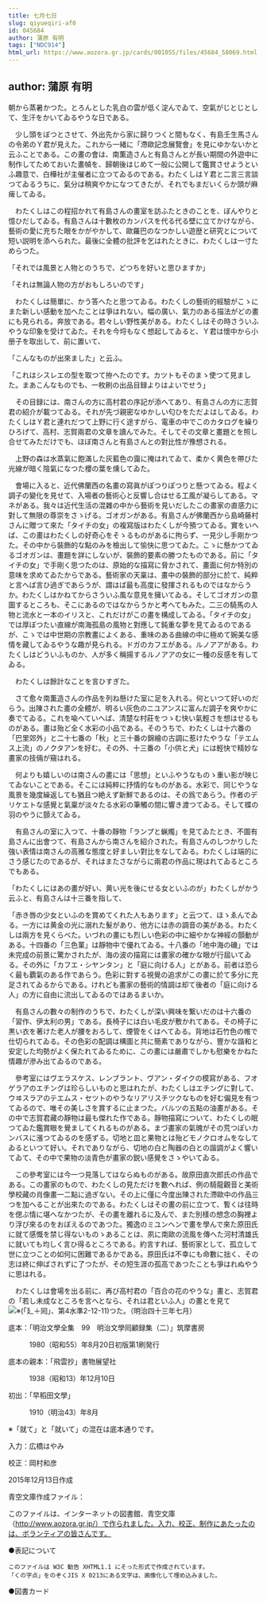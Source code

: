 ```yaml
---
title: 七月七日
slug: qiyueqiri-af0
id: 045684
author: 蒲原 有明
tags: ["NDC914"]
html_url: https://www.aozora.gr.jp/cards/001055/files/45684_58069.html
---
```


## author: 蒲原 有明

朝から蒸暑かつた。とろんとした乳白の雲が低く淀んでゐて、空氣がじとじとして、生汗をかいてゐるやうな日である。

　少し頭をぼつとさせて、外出先から家に歸りつくと間もなく、有島壬生馬さんの令弟のＹ君が見えた。これから一緒に「滯歐記念展覽會」を見にゆかないかと云ふことである。この畫の會は、南薫造さんと有島さんとが長い期間の外遊中に制作してためておいた畫幀を、歸朝後はじめて一般に公開して鑑賞させようといふ趣意で、白樺社が主催者に立つてゐるのである。わたくしはＹ君と二言三言談つてゐるうちに、氣分は稍爽やかになつてきたが、それでもまだいくらか頭が麻痺してゐる。

　わたくしはこの程招かれて有島さんの畫室を訪ふたときのことを、ぼんやりと憶ひだしてゐる。有島さんは十數枚のカンバスを代る代る壁に立てかけながら、藝術の愛に充ちた眼をかがやかして、歐羅巴のなつかしい遊歴と研究とについて短い説明を添へられた。最後に全體の批評を乞はれたときに、わたくしは一寸ためらつた。

「それでは風景と人物とのうちで、どつちを好いと思ひますか」

「それは無論人物の方がおもしろいのです」

　わたくしは簡單に、かう答へたと思つてゐる。わたくしの藝術的經驗がこゝにまた新しい感動を加へたことは爭はれない。幅の廣い、氣力のある描法がどの畫にも見られる。奔放である。若々しい野性美がある。わたくしはその時さういふやうな印象を受けてゐた。それを今埒もなく想起してゐると、Ｙ君は懷中から小册子を取出して、前に置いて、

「こんなものが出來ました」と云ふ。

「これはシスレエの型を取つて拵へたのです。カツトもそのまゝ使つて見ました。まあこんなものでも、一枚刷の出品目録よりはよいでせう」

　その目録には、南さんの方に高村君の序記が添へてあり、有島さんの方に志賀君の紹介が載つてゐる。それが先づ親密なゆかしい匂ひをただよはしてゐる。わたくしはＹ君と連れだつて上野に行く途すがら、電車の中でこのカタログを繰りひろげて、高村、志賀兩君の文章を讀んでみた。そしてその文章と畫題とを照し合せてみただけでも、ほぼ南さんと有島さんとの對比性が豫想される。



　上野の森は水蒸氣に飽滿した灰藍色の靄に掩はれてゐて、柔かく黄色を帶びた光線が暗く陰氣になつた櫻の葉を燻してゐた。

　會場に入ると、近代佛蘭西の名畫の寫眞がぽつりぽつりと懸つてゐる。程よく調子の變化を見せて、入場者の藝術心と反響し合はせる工風が凝らしてある。マネがある。我々は近代生活の混雜の中から藝術を見いだしたこの畫家の直感力に對して無限の尊崇をさゝげる。ゴオガンがある。有島さんが佛蘭西から島崎藤村さんに贈つて來た「タイチの女」の複寫版はわたくしが今預つてゐる。實をいへば、この畫はわたくしの好奇心をそゝるものがあるに拘らず、一見少し手剛かつた。その中から裝飾的な點のみを檢出して愉快に思つてゐた。こゝに懸かつてゐるゴオガンは、畫題を詳にしないが、裝飾的要素の勝つたものである。前に「タイチの女」で手剛く思つたのは、原始的な描寫に脅かされて、畫面に何か特別の意味を求めてゐたからである。藝術家の天稟は、畫中の裝飾的部分に於て、純粹と言へば言ひ過ぎであらうが、謂はば最も高度に發揮されるものではなからうか。わたくしはかねてからさういふ風な意見を擁いてゐる。そしてゴオガンの意圖するところも、そこにあるのではなからうかと考へてもみた。二三の騎馬の人物と流水と一本のイリスと、これだけがこの畫を構成してゐる。「タイチの女」では厚ぼつたい直線が南海孤島の風物と對應して鈍重な夢を見てゐるのであるが、こゝでは中世期の宗教畫によくある、重味のある曲線の中に極めて婉美な感情を藏してゐるやうな趣が見られる。ドガのカフエがある。ルノアアがある。わたくしはどういふものか、人が多く稱揚するルノアアの女に一種の反感を有してゐる。

　わたくしは餘計なことを言ひすぎた。



　さて愈々南薫造さんの作品を列ね懸けた室に足を入れる。何といつて好いのだらう。出陳された畫の全體が、明るい灰色のニユアンスに富んだ調子を爽やかに奏でてゐる。これを喩へていへば、清楚な村莊をつゝむ快い氣輕さを想はせるものがある。畫は殆ど全く水彩の小品である。そのうちで、わたくしは十六番の「巴里郊外」と二十七番の「秋」と三十番の錦繪の古調に惹けたやうな「テエムス上流」のノクタアンを好む。その外、十三番の「小供と犬」には輕快で精妙な畫家の技倆が窺はれる。

　何よりも嬉しいのは南さんの畫には「思想」といふやうなものゝ重い影が映じてゐないことである。そこには純粹に抒情的なものがある。水彩で、同じやうな風景を幾度繰返しても猶且つ絶えず新鮮であるのは、その爲であらう。作者のデリケエトな感覺と氣稟が淡々たる水彩の筆觸の間に響き渡つてゐる。そして蝶の羽のやうに顫えてゐる。



　有島さんの室に入つて、十番の靜物「ランプと蝋燭」を見てゐたとき、不圖有島さんに出會つて、有島さんから南さんを紹介された。有島さんのしつかりした強い表情は南さんの高雅な態度と好ましい對比をなしてゐる。わたくしは端的にさう感じたのであるが、それはまたさながらに兩君の作品に現はれてゐるところでもある。

「わたくしにはあの畫が好い、黄い光を後にせる女といふのが」わたくしがかう云ふと、有島さんは十三番を指して、

「赤き唇の少女といふのを賞めてくれた人もあります」と云つて、ほゝゑんでゐる。一方には黄金の光に溺れた髮があり、他方には赤の調音の美がある。わたくしは兩方を見くらべた。いづれの畫にも烈しい色彩の中に細やかな神經の顫動がある。十四番の「三色菫」は靜物中で優れてゐる。十八番の「地中海の磯」では未完成の前景に驚かされたが、海の波の描寫には畫家の確かな眼が行屆いてゐる。その外に「カフエ・シヤンタン」と「庭に向ける人」とがある。前者は恐らく最も覇氣のある作であらう。色彩に對する視覺の追求がこの畫に於て多分に充足されてゐるからである。けれども畫家の藝術的情調は却て後者の「庭に向ける人」の方に自由に流出してゐるのではあるまいか。

　有島さんの數々の制作のうちで、わたくしが深い興味を繋いだのは十六番の「習作、伊太利の男」である。長椅子には白い毛皮が敷かれてある。その椅子に黒い衣を著けた老人が腰をおろして、煙管をくはへてゐる。背地は石竹色の帷で仕切られてゐる。その色彩の配調は構圖と共に簡素でありながら、豐かな諧和と安定した均勢がよく保たれてゐるために、この畫には嚴肅でしかも慰樂をかねた情趣が滲み出てゐるのである。



　參考室にはヴエラスケス、レンブラント、ヴアン・ダイクの模寫がある、フオゲラアのエチングは珍らしいものと思はれたが、わたくしはエチングに對して、ウヰスラアのテエムス・セツトのやうなリアリスチツクなものを好む偏見を有つてゐるので、唯その美しさを賞するに止まつた。バルツの五點の油畫がある。その中で志賀君藏の靜物は最も傑れた作である。靜物描寫について、わたくしの眠つてゐた鑑賞眼を覺ましてくれるものがある。まづ畫家の氣魄がその荒つぽいカンバスに漲つてゐるのを感ずる。切地と皿と果物とは殆どモノクロオムをなしてゐるといつて好い。それでありながら、切地の白と陶器の白との諧調がよく響いてゐて、その中で果物の淡青色が畫家の鋭い感覺をさゝやいてゐる。

　この參考室には今一つ見落してはならぬものがある。故原田直次郎氏の作品である。この畫家のもので、わたくしの見ただけを數へれば、例の騎龍觀音と美術學校藏の肖像畫一二點に過ぎない。その上に僅に今度出陳された滯歐中の作品三つを加へることが出來たのである。わたくしはその畫の前に立つて、暫くは往時を偲ぶ情に堪へなかつたが、その畫を離れるに及んで、また別樣の想念の胸裡より浮び來るのをおぼえるのであつた。獨逸のミユンヘンで畫を學んで來た原田氏に就て感慨を禁じ得ないものゝあることは、夙に南歐の流風を傳へた河村清雄氏に就いても均しく言ひ得るところである。約言すれば、藝術家として、孤立して世に立つことの如何に困難であるかである。原田氏は不幸にも命數に拙く、その志は終に伸ばされずに了つたが、その短生涯の孤高であつたことも爭はれぬやうに思はれる。



　わたくしは會場を出る前に、再び高村君の「百合の花のやうな」畫と、志賀君の「若し未成なところを言へとなら、それは君といふ人」の畫とを見て![※(「廴＋囘」、第4水準2-12-11)](https://www.aozora.gr.jp/cards/001055/files/../../../gaiji/2-12/2-12-11.png)つた。（明治四十三年七月）













底本：「明治文學全集　99　明治文學囘顧録集（二）」筑摩書房

　　　1980（昭和55）年8月20日初版第1刷発行

底本の親本：「飛雲抄」書物展望社

　　　1938（昭和13）年12月10日

初出：「早稻田文學」

　　　1910（明治43）年8月

※「就て」と「就いて」の混在は底本通りです。

入力：広橋はやみ

校正：岡村和彦

2015年12月13日作成

青空文庫作成ファイル：

このファイルは、インターネットの図書館、青空文庫（http://www.aozora.gr.jp/）で作られました。入力、校正、制作にあたったのは、ボランティアの皆さんです。











●表記について


	このファイルは W3C 勧告 XHTML1.1 にそった形式で作成されています。
	「くの字点」をのぞくJIS X 0213にある文字は、画像化して埋め込みました。







●図書カード